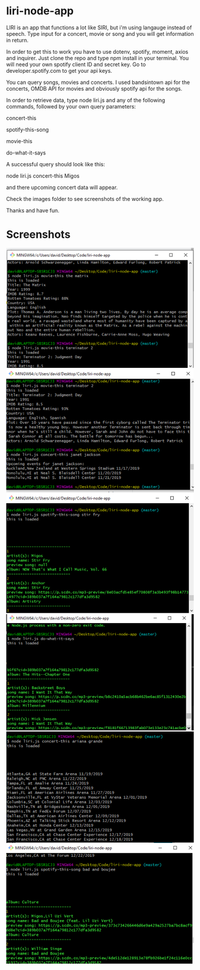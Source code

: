 # liri-node-app

LIRI is an app that functions a lot like SIRI, but i'm using langauge instead of speech. Type input for a concert, movie or song and you will get information in return.

In order to get this to work you have to use dotenv, spotify, moment, axios and inquirer. Just clone the repo and type npm install in your terminal. You will need your own spotify client ID and secret key. Go to developer.spotify.com to get your api keys.

You can query songs, movies and concerts. I used bandsintown api for the concerts, OMDB API for movies and obviously spotify api for the songs.

In order to retrieve data, type node liri.js and any of the following commands, followed by your own query parameters:

concert-this

spotify-this-song

movie-this

do-what-it-says

A successful query should look like this:

node liri.js concert-this Migos

and there upcoming concert data will appear.

Check the images folder to see screenshots of the working app.

Thanks and have fun.

# Screenshots

![Screenshot 1](images/liri-snip-2.PNG)
![Screenshot 2](images/liri-snip-3.PNG)
![Screenshot 3](images/liri-snip-4.PNG)
![Screenshot 4](images/liri-snip-5.PNG)
![Screenshot 5](images/liri-snip-6.PNG)
![Screenshot 6](images/liri-snip-7.PNG)





